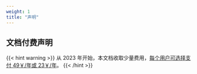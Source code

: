 ```yaml
---
weight: 1
title: "声明"
---
```



## 文档付费声明

{{< hint warning >}}
从 2023 年开始，本文档收取少量费用，[每个用户可选择支付 49￥/年或 23￥/年](../sponsor/)。
{{< /hint >}}
